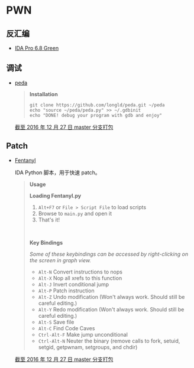 # PWN

## 反汇编

- [IDA Pro 6.8 Green](http://down.52pojie.cn/Tools/Disassemblers/IDA_Pro_v6.8_and_Hex-Rays_Decompiler_%28ARM%2Cx64%2Cx86%29_Green.rar)

## 调试

* [peda](https://github.com/longld/peda)

  > **Installation**
  >
  > ```
  > git clone https://github.com/longld/peda.git ~/peda
  > echo "source ~/peda/peda.py" >> ~/.gdbinit
  > echo "DONE! debug your program with gdb and enjoy"
  > ```

  [截至 2016 年 12 月 27 日 master 分支打包](http://down.40huo.cn/pwn/peda-master.zip)

## Patch

* [Fentanyl](https://github.com/isislab/Fentanyl)

  IDA Python 脚本，用于快速 patch。

  > **Usage**
  >
  > **Loading Fentanyl.py**
  >
  > 1. `Alt+F7` or `File > Script File` to load scripts
  > 2. Browse to `main.py` and open it
  > 3. That's it!
  >
  > ​
  >
  > **Key Bindings**
  >
  > *Some of these keybindings can be accessed by right-clicking on the screen in graph view.*
  >
  > - `Alt-N` Convert instructions to nops
  > - `Alt-X` Nop all xrefs to this function
  > - `Alt-J` Invert conditional jump
  > - `Alt-P` Patch instruction
  > - `Alt-Z` Undo modification (Won't always work. Should still be careful editing.)
  > - `Alt-Y` Redo modification (Won't always work. Should still be careful editing.)
  > - `Alt-S` Save file
  > - `Alt-C` Find Code Caves
  > - `Ctrl-Alt-F` Make jump unconditional
  > - `Ctrl-Alt-N` Neuter the binary (remove calls to fork, setuid, setgid, getpwnam, setgroups, and chdir)

  [截至 2016 年 12 月 27 日 master 分支打包](http://down.40huo.cn/pwn/Fentanyl-master.zip)